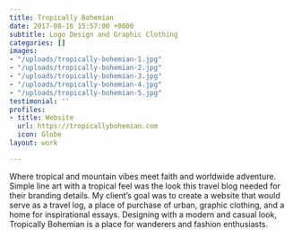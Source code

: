 ```yaml
---
title: Tropically Bohemian
date: 2017-08-16 15:57:00 +0000
subtitle: Logo Design and Graphic Clothing
categories: []
images:
- "/uploads/tropically-bohemian-1.jpg"
- "/uploads/tropically-bohemian-2.jpg"
- "/uploads/tropically-bohemian-3.jpg"
- "/uploads/tropically-bohemian-4.jpg"
- "/uploads/tropically-bohemian-5.jpg"
testimonial: ''
profiles:
- title: Website
  url: https://tropicallybohemian.com
  icon: Globe
layout: work

---
```

Where tropical and mountain vibes meet faith and worldwide adventure. Simple line art with a tropical feel was the look this travel blog needed for their branding details. My client’s goal was to create a website that would serve as a travel log, a place of purchase of urban, graphic clothing, and a home for inspirational essays. Designing with a modern and casual look, Tropically Bohemian is a place for wanderers and fashion enthusiasts.
